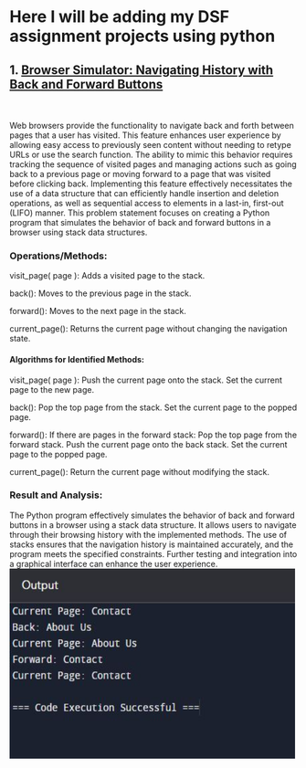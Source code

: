 <h1>Here I will be adding my DSF assignment projects using python</h1>
<h2>1. <a href="Browser Simulator.py">Browser Simulator: Navigating History with Back and Forward Buttons</a></h2>
<br>
<br>
Web browsers provide the functionality to navigate back and forth between pages that a user has visited. This feature enhances user experience by allowing easy access to previously seen content without needing to retype URLs or use the search function. The ability to mimic this behavior requires tracking the sequence of visited pages and managing actions such as going back to a previous page or moving forward to a page that was visited before clicking back. Implementing this feature effectively necessitates the use of a data structure that can efficiently handle insertion and deletion operations, as well as sequential access to elements in a last-in, first-out (LIFO) manner. This problem statement focuses on creating a Python program that simulates the behavior of back and forward buttons in a browser using stack data structures.


<h3>Operations/Methods:</h3>

visit_page( page ): Adds a visited page to the stack.

back(): Moves to the previous page in the stack.

forward(): Moves to the next page in the stack.

current_page(): Returns the current page without changing the navigation state.

 <h4>Algorithms for Identified Methods:</h4>

visit_page( page ): 
 Push the current page onto the stack.
 Set the current page to the new page.

back():
 Pop the top page from the stack.
 Set the current page to the popped page.

forward():
If there are pages in the forward stack:
Pop the top page from the forward stack.
Push the current page onto the back stack.
Set the current page to the popped page.

current_page():
 Return the current page without modifying the stack.

<h3>Result and Analysis:</h3>
The Python program effectively simulates the behavior of back and forward buttons in a browser using a stack data structure. It allows users to navigate through their browsing history with the implemented methods. The use of stacks ensures that the navigation history is maintained accurately, and the program meets the specified constraints. Further testing and integration into a graphical interface can enhance the user experience.


<img src="BrowserSimulatorOutput.JPG" width="500" height="333">


